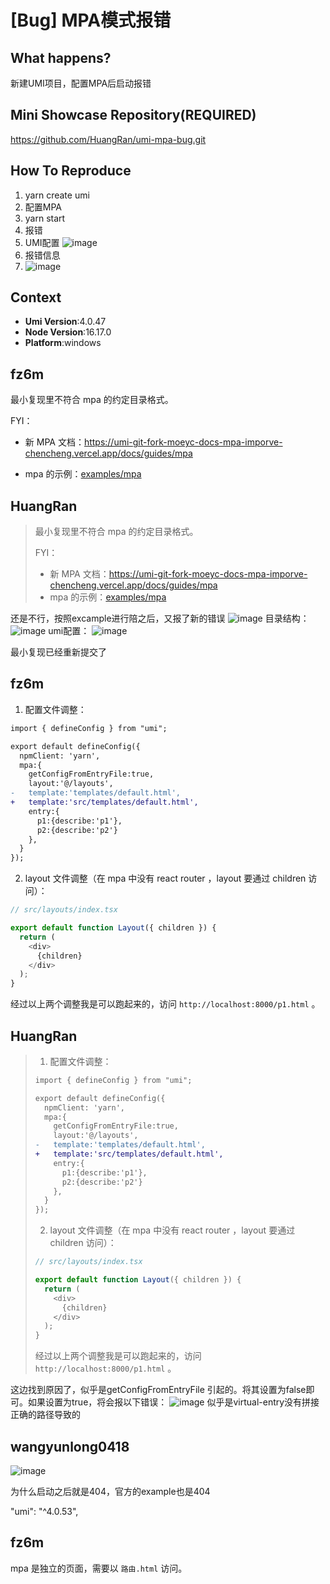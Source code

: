 # [Bug] MPA模式报错

<!--
感谢您向我们反馈问题，为了高效的解决问题，我们期望你能提供以下信息：
-->

## What happens?

新建UMI项目，配置MPA后启动报错

## Mini Showcase Repository(REQUIRED)

https://github.com/HuangRan/umi-mpa-bug.git

## How To Reproduce

1. yarn create umi
2. 配置MPA
3. yarn start
4. 报错
5. UMI配置
   ![image](https://user-images.githubusercontent.com/8411877/215474791-6d7a9d02-b6c6-43b1-8d68-1eb1b91ccc8d.png)
6. 报错信息
7. ![image](https://user-images.githubusercontent.com/8411877/215474872-cc89eed5-b70a-4aa2-991d-dc0e9de8fa5e.png)

## Context

- **Umi Version**:4.0.47
- **Node Version**:16.17.0
- **Platform**:windows

## fz6m

最小复现里不符合 mpa 的约定目录格式。

FYI：

- 新 MPA 文档：https://umi-git-fork-moeyc-docs-mpa-imporve-chencheng.vercel.app/docs/guides/mpa

- mpa 的示例：[examples/mpa](https://github.com/umijs/umi/tree/master/examples/mpa)

## HuangRan

> 最小复现里不符合 mpa 的约定目录格式。
>
> FYI：
>
> - 新 MPA 文档：https://umi-git-fork-moeyc-docs-mpa-imporve-chencheng.vercel.app/docs/guides/mpa
> - mpa 的示例：[examples/mpa](https://github.com/umijs/umi/tree/master/examples/mpa)

还是不行，按照excample进行陪之后，又报了新的错误
![image](https://user-images.githubusercontent.com/8411877/215490636-223a3ba0-ffe2-4607-b9e5-d0bb1963d587.png)
目录结构：
![image](https://user-images.githubusercontent.com/8411877/215490700-a6225a41-c02e-433d-b4d8-80089c424d27.png)
umi配置：
![image](https://user-images.githubusercontent.com/8411877/215490820-352ed202-40b7-4cc3-abe3-e3539e735285.png)

最小复现已经重新提交了

## fz6m

1. 配置文件调整：

```diff
import { defineConfig } from "umi";

export default defineConfig({
  npmClient: 'yarn',
  mpa:{
    getConfigFromEntryFile:true,
    layout:'@/layouts',
-   template:'templates/default.html',
+   template:'src/templates/default.html',
    entry:{
      p1:{describe:'p1'},
      p2:{describe:'p2'}
    },
  }
});
```

2. layout 文件调整（在 mpa 中没有 react router ，layout 要通过 children 访问）：

```ts
// src/layouts/index.tsx

export default function Layout({ children }) {
  return (
    <div>
      {children}
    </div>
  );
}
```

经过以上两个调整我是可以跑起来的，访问 `http://localhost:8000/p1.html` 。

## HuangRan

> 1. 配置文件调整：
>
> ```diff
> import { defineConfig } from "umi";
>
> export default defineConfig({
>   npmClient: 'yarn',
>   mpa:{
>     getConfigFromEntryFile:true,
>     layout:'@/layouts',
> -   template:'templates/default.html',
> +   template:'src/templates/default.html',
>     entry:{
>       p1:{describe:'p1'},
>       p2:{describe:'p2'}
>     },
>   }
> });
> ```
>
> 2. layout 文件调整（在 mpa 中没有 react router ，layout 要通过 children 访问）：
>
> ```ts
> // src/layouts/index.tsx
>
> export default function Layout({ children }) {
>   return (
>     <div>
>       {children}
>     </div>
>   );
> }
> ```
>
> 经过以上两个调整我是可以跑起来的，访问 `http://localhost:8000/p1.html` 。

这边找到原因了，似乎是getConfigFromEntryFile 引起的。将其设置为false即可。如果设置为true，将会报以下错误：
![image](https://user-images.githubusercontent.com/8411877/215699066-fd1e657e-f242-4b30-9d7c-6a2a82863f45.png)
似乎是virtual-entry没有拼接正确的路径导致的

## wangyunlong0418

![image](https://user-images.githubusercontent.com/27914380/222197143-19682322-c72f-4ac5-a3a2-ebe1bec7b0a6.png)

为什么启动之后就是404，官方的example也是404

"umi": "^4.0.53",

## fz6m

mpa 是独立的页面，需要以 `路由.html` 访问。
